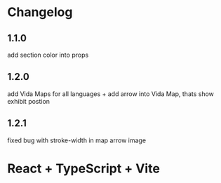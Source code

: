 # Changelog

## 1.1.0

add section color into props

## 1.2.0

add Vida Maps for all languages + 
add arrow into Vida Map, thats show exhibit postion

## 1.2.1

fixed bug with stroke-width in map arrow image

# React + TypeScript + Vite

